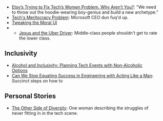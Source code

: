 - [Etsy’s Trying to Fix Tech’s Women Problem. Why Aren’t You?](https://medium.com/matter/this-is-the-last-thing-youll-ever-need-to-read-about-sexism-in-tech-56b9a3a77af0): "We need to throw out the hoodie-wearing boy-genius and build a new archetype."
- [Tech's Meritocracy Problem](https://medium.com/@jocelyngoldfein/techs-meritocracy-problem-a6e5e0a56157): Microsoft CEO dun fuq'd up.
- [Tweaking the Moral UI](http://alistapart.com/article/tweaking-the-moral-ui)
- - [Jesus and the Uber Driver](https://medium.com/@zeldman/jesus-and-the-uber-driver-37b29575bb85): Middle-class people shouldn't get to rate the lower class.

## Inclusivity
- [Alcohol and Inclusivity: Planning Tech Events with Non-Alcoholic Options](https://modelviewculture.com/pieces/alcohol-and-inclusivity-planning-tech-events-with-non-alcoholic-options)
- [Can We Stop Equating Success in Engineering with Acting Like a Man](https://medium.com/@trisha/can-we-stop-equating-success-in-engineering-with-acting-like-a-man-219130e12fd0): Succinct steps on how to 

## Personal Stories
- [The Other Side of Diversity](https://medium.com/thelist/the-other-side-of-diversity-1bb3de2f053e): One woman describing the struggles of never fitting in in the tech scene.
